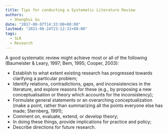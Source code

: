 ```yaml
---
title: Tips for conducting a Systematic Literature Review
authors:
  - Shenghui Gu
date: "2017-08-07T14:33:00+08:00"
lastmod: "2021-08-24T23:12:32+08:00"
tags:
  - SLR
  - Research
---
```


A good systematic review might achieve most or all of the following (Baumeister & Leary, 1997; Bem, 1995; Cooper, 2003):

<!-- more -->

- Establish to what extent existing research has progressed towards clarifying a particular problem;
- Identify relations, contradictions, gaps, and inconsistencies in the literature, and explore reasons for these (e.g., by proposing a new conceptualisation or theory which accounts for the inconsistency);
- Formulate general statements or an overarching conceptualization (make a point, rather than summarizing all the points everyone else has made; Sternberg, 1991);
- Comment on, evaluate, extend, or develop theory;
- In doing these things, provide implications for practice and policy;
- Describe directions for future research.
